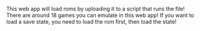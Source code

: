 This web app will load roms by uploading it to a script that runs the file! There are around 18 games you can emulate in this web app! If you want to load a save state, you need to load the rom first, then load the state!
